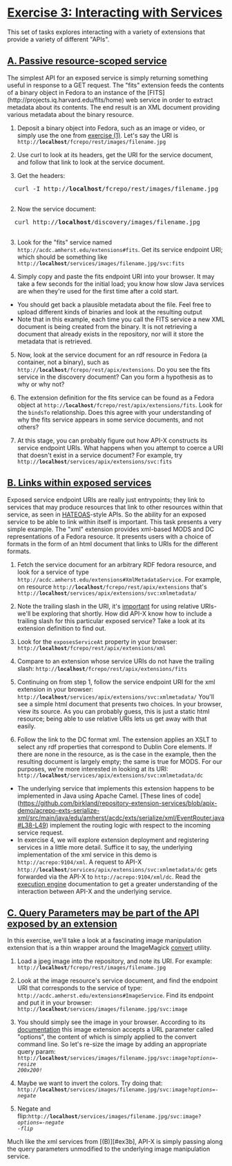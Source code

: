 <h1><a href="#ex3" id="ex3" class="anchor">Exercise 3: Interacting with Services</a></h1>

This set of tasks explores interacting with a variety of extensions that provide a variety of different "APIs".  

<h2><a href="#ex3a" id="ex3a" class="anchor">A. Passive resource-scoped service</a></h2>
The simplest API for an exposed service is simply returning something useful in response to a GET request.  The "fits" extension feeds the contents of a binary object in Fedora to an instance of the [FITS](http://projects.iq.harvard.edu/fits/home) web service in order to extract metadata about its contents.  The end result is an XML document providing various metadata about the binary resource.

1. Deposit a binary object into Fedora, such as an image or video, or simply use the one from [exercise (1)](01-Resources_and_URIs.md#ex1b).  Let's say the URI is <code>http://**localhost**/fcrepo/rest/images/filename.jpg</code>

2. Use curl to look at its headers, get the URI for the service document, and follow that link to look at the service document.
  1. Get the headers:
  <pre>
  curl -I http://<b>localhost</b>/fcrepo/rest/images/filename.jpg
  </pre>
  2. Now the service document:
  <pre>
  curl http://<b>localhost</b>/discovery/images/filename.jpg
  </pre>

3. Look for the "fits" service named `http://acdc.amherst.edu/extensions#fits`.  Get its service endpoint URI; which should be something like <code>http://**localhost**/services/images/filename.jpg/svc:fits</code>

4. Simply copy and paste the fits endpoint URI into your browser.  It may take a few seconds for the initial load; you know how slow Java services are when they're used for the first time after a cold start.
  * You should get back a plausible metadata about the file. Feel free to upload different kinds of binaries and look at the resulting output
  * Note that in this example, each time you call the FITS service a new XML document is being created from the binary. It is not retrieving a document that already exists in the repository, nor will it store the metadata that is retrieved.  

5. Now, look at the service document for an rdf resource in Fedora (a container, not a binary), such as <code>http://<b>localhost</b>/fcrepo/rest/apix/extensions</code>.  Do you see the fits service in the discovery document?  Can you form a hypothesis as to why or why not?  

6. The extension definition for the fits service can be found as a Fedora object at <code>http://**localhost**/fcrepo/rest/apix/extensions/fits</code>.  Look for the `bindsTo` relationship.  Does this agree with your understanding of why the fits service appears in some service documents, and not others?

7. At this stage, you can probably figure out how API-X constructs its service endpoint URIs.  What happens when you attempt to coerce a URI that doesn't exist in a service document?  For example, try <code>http://**localhost**/services/apix/extensions/svc:fits</code>

<h2><a href="#ex3b" id="ex3b" class="anchor">B. Links within exposed services</a></h2>

Exposed service endpoint URIs are really just entrypoints; they link to services that may produce resources that link to other resources within that service, as seen in [HATEOAS](http://restcookbook.com/Basics/hateoas/)-style APIs.  So the ability for an exposed service to be able to link within itself is important.  This task presents a very simple example.  The "xml" extension provides xml-based MODS and DC representations of a Fedora resource.  It presents users with a choice of formats in the form of an html document that links to URIs for the different formats.

1. Fetch the service document for an arbitrary RDF fedora resource, and look for a service of type `http://acdc.amherst.edu/extensions#XmlMetadataService`.  For example, on resource <code>http://**localhost**/fcrepo/rest/apix/extensions</code>
that's <code>http://**localhost**/services/apix/extensions/svc:xmlmetadata/</code>

2. Note the trailing slash in the URI, it's [important](https://cdivilly.wordpress.com/2014/03/11/why-trailing-slashes-on-uris-are-important/) for using relative URIs- we'll be exploring that shortly.  How did API-X know how to include a trailing slash for this particular exposed service?  Take a look at its extension definition to find out.  
  1. Look for the `exposesServiceAt` property in your browser: <code>http://**localhost**/fcrepo/rest/apix/extensions/xml</code>
  2. Compare to an extension whose service URIs do not have the trailing slash: <code>http://**localhost**/fcrepo/rest/apix/extensions/fits</code>

3. Continuing on from step 1, follow the service endpoint URI for the xml extension in your browser: <code>http://**localhost**/services/apix/extensions/svc:xmlmetadata/</code>
You'll see a simple html document that presents two choices.  In your browser, view its source.  As you can probably guess, this is just a static html resource; being able to use relative URIs lets us get away with that easily.

4. Follow the link to the DC format xml.  The extension applies an XSLT to select any rdf properties that correspond to Dublin Core elements.  If there are none in the resource, as is the case in the example, then the resulting document is largely empty; the same is true for MODS.  For our purposes, we're more interested in looking at its URI:
<code>http://**localhost**/services/apix/extensions/svc:xmlmetadata/dc</code>
  * The underlying service that implements this extension happens to be implemented in Java using Apache Camel.  [These lines of code] (https://github.com/birkland/repository-extension-services/blob/apix-demo/acrepo-exts-serialize-xml/src/main/java/edu/amherst/acdc/exts/serialize/xml/EventRouter.java#L38-L49) implement the routing logic with respect to the incoming service request.
  * In exercise 4, we will explore extension deployment and registering services in a little more detail.  Suffice it to say, the underlying implementation of the xml service in this demo is `http://acrepo:9104/xml`.  A request to API-X <code>http://**localhost**/services/apix/extensions/svc:xmlmetadata/dc</code> gets forwarded via the API-X to `http://acrepo:9104/xml/dc`.  Read the [execution engine](https://github.com/fcrepo4-labs/fcrepo-api-x/blob/master/src/site/markdown/execution-and-routing.md#generic-endpoint-proxy) documentation to get a greater understanding of the interaction between API-X and the underlying service.

<h2><a href="#ex3c" id="ex3c" class="anchor">C. Query Parameters may be part of the API exposed by an extension</a></h2>

In this exercise, we'll take a look at a fascinating image manipulation extension that is a thin wrapper around the ImageMagick [convert](https://www.imagemagick.org/script/convert.php) utility.

1. Load a jpeg image into the repository, and note its URI.  For example: <code>http://**localhost**/fcrepo/rest/images/filename.jpg</code>

2. Look at the image resource's service document, and find the endpoint URI that corresponds to the service of type:
`http://acdc.amherst.edu/extensions#ImageService`.  Find its endpoint and put it in your browser: <code>http://**localhost**/services/images/filename.jpg/svc:image</code>

3. You should simply see the image in your browser.  According to its [documentation](https://gitlab.amherst.edu/acdc/repository-extension-services/tree/master/acrepo-exts-image) this image extension accepts a URL parameter called "options", the content of which is simply applied to the convert command line.  So let's re-size the image by adding an appropriate query param:
<code>http://**localhost**/services/images/filename.jpg/svc:image?<em>options=-resize 200x200!</em></code>
  1. Maybe we want to invert the colors.  Try doing that: <code>http://**localhost**/services/images/filename.jpg/svc:image?<em>options=-negate</em></code>
  2. Negate and flip:<code>http://**localhost**/services/images/filename.jpg/svc:image?<em>options=-negate -flip</em></code>

Much like the xml services from [(B)][#ex3b], API-X  is simply passing along the query parameters unmodified to the underlying image manipulation service.

